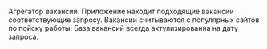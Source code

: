 Агрегатор вакансий.
Приложение находит подходящие вакансии 
соответствующие запросу.
Вакансии считываются с популярных сайтов
по пойску работы.
База вакансий всегда актулизированна на дату 
запроса.